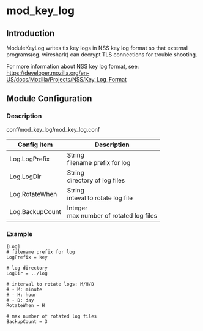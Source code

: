 # mod_key_log

## Introduction 

ModuleKeyLog writes tls key logs in NSS key log format so that external
programs(eg. wireshark) can decrypt TLS connections for trouble shooting.

For more information about NSS key log format, see:
https://developer.mozilla.org/en-US/docs/Mozilla/Projects/NSS/Key_Log_Format

## Module Configuration

### Description
conf/mod_key_log/mod_key_log.conf

| Config Item | Description                             |
| ----------- | --------------------------------------- |
| Log.LogPrefix | String<br>filename prefix for log |
| Log.LogDir | String<br>directory of log files |
| Log.RotateWhen | String<br>inteval to rotate log file |
| Log.BackupCount | Integer<br>max number of rotated log files |

### Example
```
[Log]
# filename prefix for log 
LogPrefix = key

# log directory 
LogDir = ../log

# interval to rotate logs: M/H/D
# - M: minute
# - H: hour
# - D: day
RotateWhen = H 

# max number of rotated log files
BackupCount = 3
```

